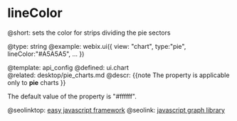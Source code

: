 lineColor
=============


@short:
	sets the color for strips dividing the pie sectors 

@type: string
@example:
webix.ui({
	view: "chart",
	type:"pie",
	lineColor:"#A5A5A5",
    ...
})
                            

@template:	api_config
@defined:	ui.chart	
@related: 
	desktop/pie_charts.md
@descr:
{{note
The property is applicable only to **pie** charts
}}

The default value of the property is "#ffffff".

@seolinktop: [easy javascript framework](https://webix.com)
@seolink: [javascript graph library](https://webix.com/widget/charts/)